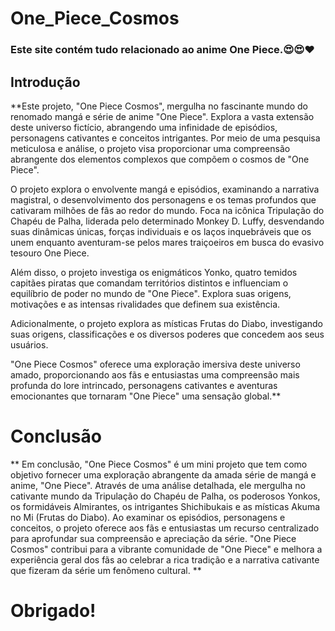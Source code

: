 # One_Piece_Cosmos

### Este site contém tudo relacionado ao anime One Piece.😍😍❤

## Introdução
**Este projeto, "One Piece Cosmos", mergulha no fascinante mundo do renomado mangá e série de anime "One Piece". Explora a vasta extensão deste universo fictício, abrangendo uma infinidade de episódios, personagens cativantes e conceitos intrigantes. Por meio de uma pesquisa meticulosa e análise, o projeto visa proporcionar uma compreensão abrangente dos elementos complexos que compõem o cosmos de "One Piece".

O projeto explora o envolvente mangá e episódios, examinando a narrativa magistral, o desenvolvimento dos personagens e os temas profundos que cativaram milhões de fãs ao redor do mundo. Foca na icônica Tripulação do Chapéu de Palha, liderada pelo determinado Monkey D. Luffy, desvendando suas dinâmicas únicas, forças individuais e os laços inquebráveis que os unem enquanto aventuram-se pelos mares traiçoeiros em busca do evasivo tesouro One Piece.

Além disso, o projeto investiga os enigmáticos Yonko, quatro temidos capitães piratas que comandam territórios distintos e influenciam o equilíbrio de poder no mundo de "One Piece". Explora suas origens, motivações e as intensas rivalidades que definem sua existência.

Adicionalmente, o projeto explora as místicas Frutas do Diabo, investigando suas origens, classificações e os diversos poderes que concedem aos seus usuários.

"One Piece Cosmos" oferece uma exploração imersiva deste universo amado, proporcionando aos fãs e entusiastas uma compreensão mais profunda do lore intrincado, personagens cativantes e aventuras emocionantes que tornaram "One Piece" uma sensação global.**

# Conclusão
** Em conclusão, "One Piece Cosmos" é um mini projeto que tem como objetivo fornecer uma exploração abrangente da amada série de mangá e anime, "One Piece". Através de uma análise detalhada, ele mergulha no cativante mundo da Tripulação do Chapéu de Palha, os poderosos Yonkos, os formidáveis Almirantes, os intrigantes Shichibukais e as místicas Akuma no Mi (Frutas do Diabo). Ao examinar os episódios, personagens e conceitos, o projeto oferece aos fãs e entusiastas um recurso centralizado para aprofundar sua compreensão e apreciação da série. "One Piece Cosmos" contribui para a vibrante comunidade de "One Piece" e melhora a experiência geral dos fãs ao celebrar a rica tradição e a narrativa cativante que fizeram da série um fenômeno cultural. **

# Obrigado!
